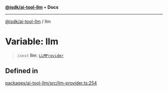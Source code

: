 [**@isdk/ai-tool-llm**](../README.md) • **Docs**

***

[@isdk/ai-tool-llm](../globals.md) / llm

# Variable: llm

> `const` **llm**: [`LLMProvider`](../classes/LLMProvider.md)

## Defined in

[packages/ai-tool-llm/src/llm-provider.ts:254](https://github.com/isdk/ai-tool-llm.js/blob/91036fde2392dfc52f5b7e20305699862b61dc63/src/llm-provider.ts#L254)
